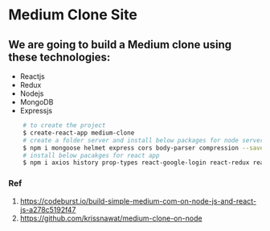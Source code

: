# Medium Clone Site

## We are going to build a Medium clone using these technologies:

- Reactjs
- Redux
- Nodejs
- MongoDB
- Expressjs

```bash
    # to create the project
    $ create-react-app medium-clone
    # create a folder server and install below packages for node server
    $ npm i mongoose helmet express cors body-parser compression --save
    # install below pacakges for react app
    $ npm i axios history prop-types react-google-login react-redux react-router react-router-dom react-router-redux react-scripts redux redux-devtools-extension redux-logger redux-thunk --save
```

### Ref

1. https://codeburst.io/build-simple-medium-com-on-node-js-and-react-js-a278c5192f47
2. https://github.com/krissnawat/medium-clone-on-node
